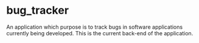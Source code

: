 # bug_tracker

An application which purpose is to track bugs in software applications currently being developed. 
This is the current back-end of the application. 
